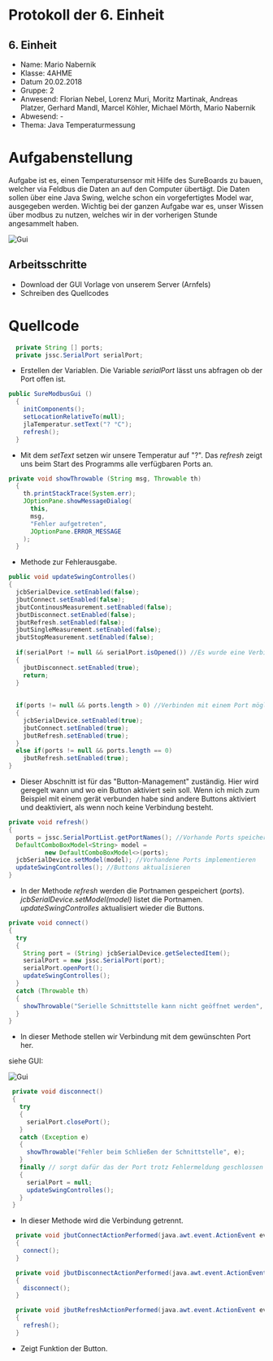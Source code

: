 # Protokoll der 6. Einheit

## 6. Einheit

* Name: Mario Nabernik  
* Klasse: 4AHME  
* Datum 20.02.2018  
* Gruppe: 2  
* Anwesend:  Florian Nebel, Lorenz Muri, Moritz Martinak, Andreas Platzer, Gerhard Mandl, Marcel Köhler, Michael Mörth, Mario Nabernik
* Abwesend: -
* Thema: Java Temperaturmessung

# Aufgabenstellung
Aufgabe ist es, einen Temperatursensor mit Hilfe des SureBoards zu bauen, welcher via Feldbus die Daten an auf den Computer übertägt.
Die Daten sollen über eine Java Swing, welche schon ein vorgefertigtes Model war, ausgegeben werden.
Wichtig bei der ganzen Aufgabe war es, unser Wissen über modbus zu nutzen, welches wir in der vorherigen Stunde angesammelt haben.

![Gui](https://github.com/HTLMechatronics/m14-la1-sx/blob/nabmam14/Protokoll/GUI-Temperaturmessung.png)

## Arbeitsschritte
* Download der GUI Vorlage von unserem Server (Arnfels)
* Schreiben des Quellcodes

# Quellcode
```java
  private String [] ports;
  private jssc.SerialPort serialPort;
```  
* Erstellen der Variablen.
Die Variable _serialPort_ lässt uns abfragen ob der Port offen ist.

```java
public SureModbusGui ()
  {
    initComponents();
    setLocationRelativeTo(null);
    jlaTemperatur.setText("? °C");
    refresh();
  }
```  
* Mit dem _setText_ setzen wir unsere Temperatur auf "?".
Das _refresh_ zeigt uns beim Start des Programms alle verfügbaren Ports an.

```java
private void showThrowable (String msg, Throwable th)
  {
    th.printStackTrace(System.err);
    JOptionPane.showMessageDialog(
      this,
      msg,
      "Fehler aufgetreten", 
      JOptionPane.ERROR_MESSAGE
    );
  }
  ``` 
  * Methode zur Fehlerausgabe.
  
  ```java
  public void updateSwingControlles()
  {
    jcbSerialDevice.setEnabled(false);
    jbutConnect.setEnabled(false);
    jbutContinousMeasurement.setEnabled(false);
    jbutDisconnect.setEnabled(false);
    jbutRefresh.setEnabled(false);
    jbutSingleMeasurement.setEnabled(false);
    jbutStopMeasurement.setEnabled(false);
    
    if(serialPort != null && serialPort.isOpened()) //Es wurde eine Verbindung mit einem Port erstellt -> Trennen möglich
    {
      jbutDisconnect.setEnabled(true);
      return;
    }
      
    
    if(ports != null && ports.length > 0) //Verbinden mit einem Port möglich
    {
      jcbSerialDevice.setEnabled(true);
      jbutConnect.setEnabled(true);
      jbutRefresh.setEnabled(true);
    }
    else if(ports != null && ports.length == 0)
      jbutRefresh.setEnabled(true);
  }
  ```
  * Dieser Abschnitt ist für das "Button-Management" zuständig. Hier wird geregelt wann und wo ein Button aktiviert sein soll.
  Wenn ich mich zum Beispiel mit einem gerät verbunden habe sind andere Buttons aktiviert und deaktiviert, als wenn noch keine Verbindung besteht.
  
  ```java
  private void refresh()
  {
    ports = jssc.SerialPortList.getPortNames(); //Vorhande Ports speichern
    DefaultComboBoxModel<String> model = 
            new DefaultComboBoxModel<>(ports); 
    jcbSerialDevice.setModel(model); //Vorhandene Ports implementieren
    updateSwingControlles(); //Buttons aktualisieren
  }
  ```
  * In der Methode _refresh_ werden die Portnamen gespeichert (_ports_).
  _jcbSerialDevice.setModel(model)_ listet die Portnamen.
  _updateSwingControlles_ aktualisiert wieder die Buttons.
  
  ```java
private void connect()
  {
    try
    {
      String port = (String) jcbSerialDevice.getSelectedItem();
      serialPort = new jssc.SerialPort(port);
      serialPort.openPort();
      updateSwingControlles();
    }
    catch (Throwable th)
    {
      showThrowable("Serielle Schnittstelle kann nicht geöffnet werden", th);
    }    
  }
  ```
  
 * In dieser Methode stellen wir Verbindung mit dem gewünschten Port her.
 
 siehe GUI:
 
 ![Gui](https://github.com/HTLMechatronics/m14-la1-sx/blob/nabmam14/Protokoll/Port_Verbunden.png)

 
 ```java
  private void disconnect()
  {
    try
    {
      serialPort.closePort();
    }
    catch (Exception e)
    {
      showThrowable("Fehler beim Schließen der Schnittstelle", e);
    }
    finally // sorgt dafür das der Port trotz Fehlermeldung geschlossen wird
    {
      serialPort = null;
      updateSwingControlles();
    }
  }
```  
* In dieser Methode wird die Verbindung getrennt.

```java
  private void jbutConnectActionPerformed(java.awt.event.ActionEvent evt)                                            
  {                                                
    connect();
  }                                           

  private void jbutDisconnectActionPerformed(java.awt.event.ActionEvent evt)                                               
  {                                                   
    disconnect();
  }                                              

  private void jbutRefreshActionPerformed(java.awt.event.ActionEvent evt)                                            
  {                                                
    refresh();
  }                                           
```
* Zeigt Funktion der Button.
